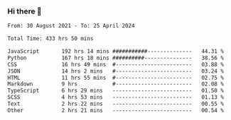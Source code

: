 ### Hi there 👋

<!--
**dominoto/dominoto** is a ✨ _special_ ✨ repository because its `README.md` (this file) appears on your GitHub profile.

Here are some ideas to get you started:

- 🔭 I’m currently working on ...
- 🌱 I’m currently learning ...
- 👯 I’m looking to collaborate on ...
- 🤔 I’m looking for help with ...
- 💬 Ask me about ...
- 📫 How to reach me: ...
- 😄 Pronouns: ...
- ⚡ Fun fact: ...
-->
<!--START_SECTION:waka-->

```txt
From: 30 August 2021 - To: 25 April 2024

Total Time: 433 hrs 50 mins

JavaScript       192 hrs 14 mins ###########--------------   44.31 %
Python           167 hrs 18 mins ##########---------------   38.56 %
CSS              16 hrs 49 mins  #------------------------   03.88 %
JSON             14 hrs 2 mins   #------------------------   03.24 %
HTML             11 hrs 55 mins  #------------------------   02.75 %
Markdown         9 hrs           #------------------------   02.08 %
TypeScript       6 hrs 29 mins   -------------------------   01.50 %
SCSS             4 hrs 53 mins   -------------------------   01.13 %
Text             2 hrs 22 mins   -------------------------   00.55 %
Other            2 hrs 21 mins   -------------------------   00.54 %
```

<!--END_SECTION:waka-->
